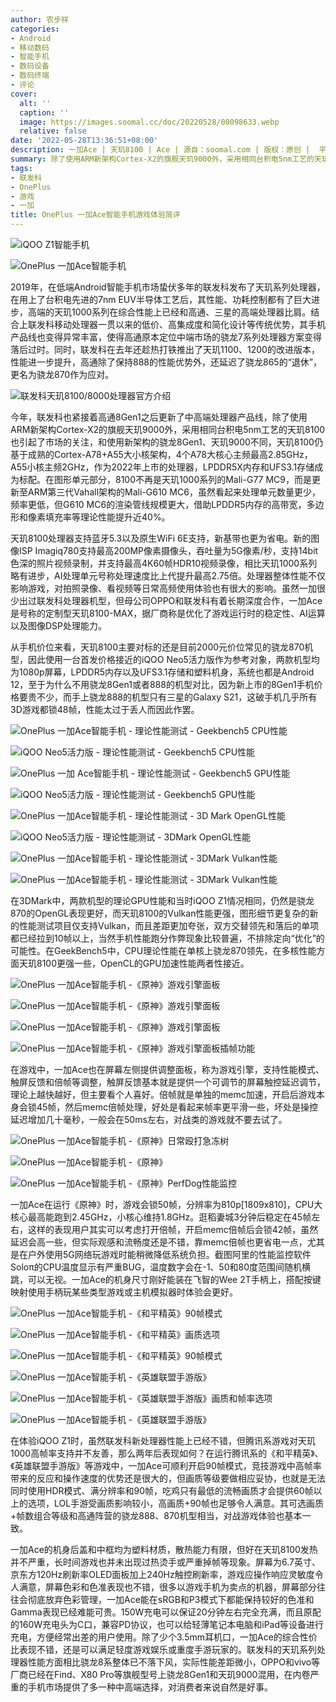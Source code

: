 ```yaml
---
author: 农步祥
categories:
- Android
- 移动数码
- 智能手机
- 数码设备
- 数码终端
- 评论
cover:
  alt: ''
  caption: ''
  image: https://images.soomal.cc/doc/20220528/00098633.webp
  relative: false
date: '2022-05-28T13:36:51+08:00'
description: 一加Ace | 天玑8100 | Ace | 源自：soomal.com | 版权：原创 |  平均/总评分：09.86/69
summary: 除了使用ARM新架构Cortex-X2的旗舰天玑9000外，采用相同台积电5nm工艺的天玑8100也引起了市场的关注。虽然一加很少出过联发科处理器机型，但母公司OPPO和联发科有着长期深度合作，一加Ace是号称的定制型天玑8100-MAX，据厂商称是优化了游戏运行时的稳定性、AI运算以及图像DSP处理能力。
tags:
- 联发科
- OnePlus
- 游戏
- 一加
title: OnePlus 一加Ace智能手机游戏体验简评
---
```


![iQOO Z1智能手机](https://images.soomal.cc/doc/20200526/00089175_01.webp)



![OnePlus 一加Ace智能手机](https://images.soomal.cc/doc/20220430/00098244_01.webp)



2019年，在低端Android智能手机市场蛰伏多年的联发科发布了天玑系列处理器，在用上了台积电先进的7nm EUV半导体工艺后，其性能、功耗控制都有了巨大进步，高端的天玑1000系列在综合性能上已经和高通、三星的高端处理器比肩。结合上联发科移动处理器一贯以来的低价、高集成度和简化设计等传统优势，其手机产品线也变得异常丰富，使得高通原本定位中端市场的骁龙7系列处理器方案变得落后过时。同时，联发科在去年还趁热打铁推出了天玑1100、1200的改进版本，性能进一步提升，高通除了保持888的性能优势外，还延迟了骁龙865的“退休”，更名为骁龙870作为应对。



![联发科天玑8100/8000处理器官方介绍](https://images.soomal.cc/doc/20220528/00098610.webp)



今年，联发科也紧接着高通8Gen1之后更新了中高端处理器产品线，除了使用ARM新架构Cortex-X2的旗舰天玑9000外，采用相同台积电5nm工艺的天玑8100也引起了市场的关注，和使用新架构的骁龙8Gen1、天玑9000不同，天玑8100仍基于成熟的Cortex-A78+A55大小核架构，4个A78大核心主频最高2.85GHz，A55小核主频2GHz，作为2022年上市的处理器，LPDDR5X内存和UFS3.1存储成为标配。在图形单元部分，8100不再是天玑1000系列的Mali-G77 MC9，而是更新至ARM第三代Vahall架构的Mali-G610 MC6，虽然看起来处理单元数量更少，频率更低，但G610 MC6的渲染管线规模更大，借助LPDDR5内存的高带宽，多边形和像素填充率等理论性能提升近40%。



天玑8100处理器支持蓝牙5.3以及原生WiFi 6E支持，新基带也更为省电。新的图像ISP Imagiq780支持最高200MP像素摄像头，吞吐量为5G像素/秒，支持14bit色深的照片视频录制，并支持最高4K60帧HDR10视频录像，相比天玑1000系列略有进步，AI处理单元号称处理速度比上代提升最高2.75倍。处理器整体性能不仅影响游戏，对拍照录像、看视频等日常高频使用体验也有很大的影响。虽然一加很少出过联发科处理器机型，但母公司OPPO和联发科有着长期深度合作，一加Ace是号称的定制型天玑8100-MAX，据厂商称是优化了游戏运行时的稳定性、AI运算以及图像DSP处理能力。



从手机价位来看，天玑8100主要对标的还是目前2000元价位常见的骁龙870机型，因此使用一台首发价格接近的iQOO Neo5活力版作为参考对象，两款机型均为1080p屏幕，LPDDR5内存以及UFS3.1存储和塑料机身，系统也都是Android 12，至于为什么不用骁龙8Gen1或者888的机型对比，因为新上市的8Gen1手机价格要贵不少，而手上骁龙888的机型只有三星的Galaxy S21，这破手机几乎所有3D游戏都锁48帧，性能太过于丢人而因此作罢。



![OnePlus 一加Ace智能手机 - 理论性能测试 - Geekbench5 CPU性能](https://images.soomal.cc/doc/20220528/00098611_01.webp)



![iQOO Neo5活力版 - 理论性能测试 - Geekbench5 CPU性能](https://images.soomal.cc/doc/20220528/00098612_01.webp)



![OnePlus 一加 Ace智能手机 - 理论性能测试 - Geekbench5 GPU性能](https://images.soomal.cc/doc/20220528/00098613_01.webp)



![iQOO Neo5活力版 - 理论性能测试 - Geekbench5 GPU性能](https://images.soomal.cc/doc/20220528/00098614_01.webp)



![OnePlus 一加Ace智能手机 - 理论性能测试 - 3D Mark OpenGL性能](https://images.soomal.cc/doc/20220528/00098615_01.webp)



![iQOO Neo5活力版 - 理论性能测试 - 3DMark OpenGL性能](https://images.soomal.cc/doc/20220528/00098616_01.webp)



![OnePlus 一加Ace智能手机 - 理论性能测试 - 3DMark Vulkan性能](https://images.soomal.cc/doc/20220528/00098617_01.webp)



![OnePlus 一加Ace智能手机 - 理论性能测试 - 3DMark Vulkan性能](https://images.soomal.cc/doc/20220528/00098618_01.webp)



在3DMark中，两款机型的理论GPU性能和当时iQOO Z1情况相同，仍然是骁龙870的OpenGL表现更好，而天玑8100的Vulkan性能更强，图形细节更复杂的新的性能测试项目仅支持Vulkan，而且差距更加夸张，双方交替领先和落后的单项都已经拉到10帧以上，当然手机性能跑分作弊现象比较普遍，不排除定向“优化”的可能性。在GeekBench5中，CPU理论性能在单核上骁龙870领先，在多核性能方面天玑8100更强一些，OpenCL的GPU加速性能两者性接近。



![OnePlus 一加Ace智能手机 -《原神》游戏引擎面板](https://images.soomal.cc/doc/20220528/00098619_01.webp)



![OnePlus 一加Ace智能手机 -《原神》游戏引擎面板](https://images.soomal.cc/doc/20220528/00098620_01.webp)



![OnePlus 一加Ace智能手机 -《原神》游戏引擎面板](https://images.soomal.cc/doc/20220528/00098621_01.webp)



![OnePlus 一加Ace智能手机 -《原神》游戏引擎面板插帧功能](https://images.soomal.cc/doc/20220528/00098622_01.webp)



在游戏中，一加Ace也在屏幕左侧提供调整面板，称为游戏引擎，支持性能模式、触屏反馈和倍帧等调整，触屏反馈基本就是提供一个可调节的屏幕触控延迟调节，理论上越快越好，但主要看个人喜好。倍帧就是单独的memc加速，开启后游戏本身会锁45帧，然后memc倍帧处理，好处是看起来帧率更平滑一些，坏处是操控延迟增加几十毫秒，一般会在50ms左右，对战类的游戏就不要去试了。



![OnePlus 一加Ace智能手机 -《原神》日常殴打急冻树](https://images.soomal.cc/doc/20220528/00098623_01.webp)



![OnePlus 一加Ace智能手机 -《原神》](https://images.soomal.cc/doc/20220528/00098626_01.webp)



![OnePlus 一加Ace智能手机 -《原神》PerfDog性能监控](https://images.soomal.cc/doc/20220528/00098625.webp)



一加Ace在运行《原神》时，游戏会锁50帧，分辨率为810p[1809x810]，CPU大核心最高能跑到2.45GHz，小核心维持1.8GHz。逛稻妻城3分钟后稳定在45帧左右，这样的表现用户其实可以考虑打开倍帧，开启memc倍帧后会锁42帧，虽然延迟会高一些，但实际观感和流畅度还是不错，靠memc倍帧也更省电一点，尤其是在户外使用5G网络玩游戏时能稍微降低系统负担。截图阿里的性能监控软件Soloπ的CPU温度显示有严重BUG，温度数字会在-1、50和80度范围间随机横跳，可以无视。一加Ace的机身尺寸刚好能装在飞智的Wee 2T手柄上，搭配按键映射使用手柄玩某些类型游戏或主机模拟器时体验会更好。



![OnePlus 一加Ace智能手机 -《和平精英》90帧模式](https://images.soomal.cc/doc/20220528/00098627_01.webp)



![OnePlus 一加Ace智能手机 -《和平精英》画质选项](https://images.soomal.cc/doc/20220528/00098628_01.webp)



![OnePlus 一加Ace智能手机 -《和平精英》90帧模式](https://images.soomal.cc/doc/20220528/00098629_01.webp)



![OnePlus 一加Ace智能手机 -《英雄联盟手游版》](https://images.soomal.cc/doc/20220528/00098630_01.webp)



![OnePlus 一加Ace智能手机 -《英雄联盟手游版》画质和帧率选项](https://images.soomal.cc/doc/20220528/00098631_01.webp)



![OnePlus 一加Ace智能手机 -《英雄联盟手游版》](https://images.soomal.cc/doc/20220528/00098632_01.webp)



在体验iQOO Z1时，虽然联发科新处理器性能上已经不错，但腾讯系游戏对天玑1000高帧率支持并不友善，那么两年后表现如何？在运行腾讯系的《和平精英》、《英雄联盟手游版》等游戏中，一加Ace可顺利开启90帧模式，竞技游戏中高帧率带来的反应和操作速度的优势还是很大的，但画质等级要做相应妥协，也就是无法同时使用HDR模式、满分辨率和90帧，吃鸡只有最低的流畅画质才会提供60帧以上的选项，LOL手游受画质影响较小，高画质+90帧也足够令人满意。其可选画质+帧数组合等级和高通阵营的骁龙888、870机型相当，对战游戏体验也基本一致。



一加Ace的机身后盖和中框均为塑料材质，散热能力有限，但好在天玑8100发热并不严重，长时间游戏也并未出现过热烫手或严重掉帧等现象。屏幕为6.7英寸、京东方120Hz刷新率OLED面板加上240Hz触控刷新率，游戏应操作响应灵敏度令人满意，屏幕色彩和色准表现也不错，很多以游戏手机为卖点的机器，屏幕部分往往会彻底放弃色彩管理，一加Ace能在sRGB和P3模式下都能保持较好的色准和Gamma表现已经难能可贵。150W充电可以保证20分钟左右完全充满，而且原配的160W充电头为C口，兼容PD协议，也可以给轻薄笔记本电脑和iPad等设备进行充电，方便经常出差的用户使用。除了少个3.5mm耳机口，一加Ace的综合性价比表现不错，还是可以满足轻度游戏娱乐或重度手游玩家的。联发科的天玑系列处理器性能方面相比骁龙8系整体已不落下风，实际性能差距微小，OPPO和vivo等厂商已经在Find、X80 Pro等旗舰型号上骁龙8Gen1和天玑9000混用，在内卷严重的手机市场提供了多一种中高端选择，对消费者来说自然是好事。